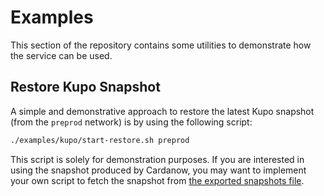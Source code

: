 # Examples

This section of the repository contains some utilities to demonstrate how the service can be used.

## Restore Kupo Snapshot

A simple and demonstrative approach to restore the latest Kupo snapshot (from the `preprod` network) is by using the following script:

```bash
./examples/kupo/start-restore.sh preprod
```

This script is solely for demonstration purposes. If you are interested in using the snapshot produced by Cardanow, you may want to implement your own script to fetch the snapshot from [the exported snapshots file](https://cardanow.staging.mlabs.city/available-snapshots.json).
